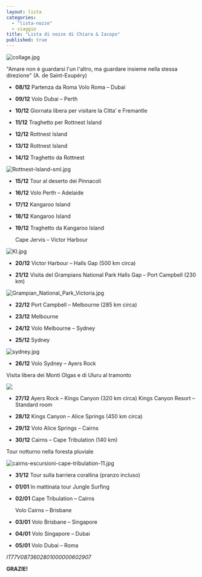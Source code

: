 ```yaml
---
layout: lista
categories: 
  - "lista-nozze"
  - viaggio
title: "Lista di nozze di Chiara & Iacopo"
published: true
---
```

 
![collage.jpg]({{site.baseurl}}/images/collage.jpg)


<div class="citazione">
"Amare non è guardarsi l'un l'altro, ma guardare insieme nella stessa direzione"  
<span style="text-align:rigt">(A. de Saint-Exupéry)</span>
</div>


- **08/12**	Partenza da Roma 
	Volo Roma – Dubai 

- **09/12**  	Volo Dubai – Perth  

- **10/12**  	Giornata libera per visitare la Citta’ e Fremantle

- **11/12** 	Traghetto per Rottnest Island 

- **12/12**	Rottnest Island 

- **13/12**	Rottnest Island 

- **14/12** 	Traghetto da Rottnest 

![Rottnest-Island-sml.jpg]({{site.baseurl}}/images/Rottnest-Island-sml.jpg)

- **15/12** 	Tour al deserto dei Pinnacoli 

- **16/12** 	Volo Perth – Adelaide  

- **17/12** 	Kangaroo Island

- **18/12** 	Kangaroo Island

- **19/12** 	Traghetto da Kangaroo Island

	Cape Jervis – Victor Harbour 

![KI.jpg]({{site.baseurl}}/images/KI.jpg)

- **20/12** 	Victor Harbour – Halls Gap  (500 km circa) 

- **21/12** 	Visita del Grampians National Park
	Halls Gap – Port Campbell (230 km) 
            
![Grampian_National_Park_Victoria.jpg]({{site.baseurl}}/images/Grampian_National_Park_Victoria.jpg)


- **22/12** 	Port Campbell – Melbourne (285 km circa) 

- **23/12** 	Melbourne

- **24/12** 	Volo Melbourne – Sydney

- **25/12** 	Sydney

![sydney.jpg]({{site.baseurl}}/images/sydney.jpg)

- **26/12** 	Volo Sydney – Ayers Rock 

Visita libera dei Monti Olgas e di Uluru al tramonto

![]({{site.baseurl}}/images/monti%20olgas.jpg)

- **27/12** 	Ayers Rock – Kings Canyon (320 km circa) 
	  Kings Canyon Resort – Standard room

- **28/12** 	Kings Canyon – Alice Springs (450 km circa) 

- **29/12** 	Volo Alice Springs – Cairns  

- **30/12** 	Cairns – Cape Tribulation (140 km) 

Tour notturno nella foresta pluviale 

![cairns-escursioni-cape-tribulation-11.jpg]({{site.baseurl}}/images/cairns-escursioni-cape-tribulation-11.jpg)

- **31/12** 	Tour sulla barriera corallina (pranzo incluso) 

- **01/01** 	In mattinata tour Jungle Surfing  

- **02/01** 	Cape Tribulation – Cairns

	Volo Cairns – Brisbane 

- **03/01** 	Volo Brisbane – Singapore 

- **04/01**	Volo Singapore – Dubai 

- **05/01**	Volo Dubai – Roma 

<address>
IT77V0873602801000000602907
</address>

**GRAZIE!**
